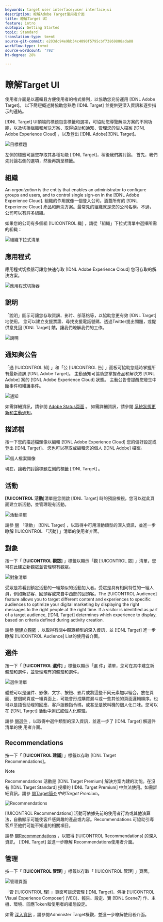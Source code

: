 ```yaml
---
keywords: target user interface;user interface;ui
description: 瞭解Adobe Target使用者介面
title: 瞭解Target UI
feature: intro
subtopic: Getting Started
topic: Standard
translation-type: tm+mt
source-git-commit: e203dc94e9bb34c4090f5795cbf73869808ada88
workflow-type: tm+mt
source-wordcount: '792'
ht-degree: 28%

---
```



# 瞭解Target UI

使用者介面是以邏輯且方便使用者的格式排列，以協助您充份運用 [!DNL Adobe Target]。 以下簡短概述將協助您熟悉 [!DNL Target] 並提供更深入資訊和逐步指示的連結。

[!DNL Target] UI頂端的標題包含標籤和選項，可協助您導覽解決方案的不同功能，以及切換組織和解決方案、取得協助和通知、管理您的個人檔案 [!DNL Adobe Experience Cloud] ，以及登出 [!DNL Adobe][!DNL Target]。

![目標標題](/help/c-intro/assets/target-header.png)

左側的標籤可讓您存取其各種功能 [!DNL Target]，稍後我們將討論。 首先，我們先討論右側的選項，然後再跳至標籤。

## 組織

An *organization* is the entity that enables an administrator to configure groups and users, and to control single sign-on in the [!DNL Adobe Experience Cloud]. 組織的作用就像一個登入公司，涵蓋所有的 [!DNL Experience Cloud] 產品和解決方案。最常見的組織就是您的公司名稱。不過，公司可以有許多組織。

如果您的公司有多個組 [!UICONTROL 織] ，請從「組織」下拉式清單中選擇所需的組織：

![組織下拉式清單](/help/c-intro/assets/organizations.png)

## 應用程式

應用程式切換器可讓您快速存取 [!DNL Adobe Experience Cloud] 您可存取的解決方案。

![應用程式切換器](/help/c-intro/assets/apps.png)

## 說明

「說明」圖示可讓您存取資訊、影片、部落格等，以協助您更有效 [!DNL Target] 地使用。 您可以建立支援票證、尋找支援電話號碼、透過Twitter提出問題，或提供意見回 [!DNL Target] 饋，讓我們瞭解我們的工作。

![說明](/help/c-intro/assets/help.png)

## 通知與公告

「通 [!UICONTROL 知] 」和「公 [!UICONTROL 告] 」面板可協助您隨時掌握所有最新資訊 [!DNL Adobe Target]。 主動通知可協助您掌握產品和解決方 [!DNL Adobe] 案的 [!DNL Adobe Experience Cloud] 狀態。 主動公告會提醒您發生中斷事件和維護事件。

![通知](/help/c-intro/assets/notifications.png)

如需詳細資訊，請參閱 [Adobe Status頁面](https://status.adobe.com/) 。 如需詳細資訊，請參閱 [系統狀態更新和主動通知](/help/c-intro/assets/notifications.png)。

## 描述檔

按一下您的描述檔頭像以編輯 [!DNL Adobe Experience Cloud] 您的偏好設定或登出 [!DNL Target]。 您也可以存取或編輯您的個人 [!DNL Adobe] 檔案。

![個人檔案頭像](/help/c-intro/assets/change-language.png)

現在，讓我們討論標題左側的標籤 [!DNL Target] 。

## 活動

**[!UICONTROL 活動]**&#x200B;清單是您開啟 [!DNL Target] 時的預設檢視。您可以從此頁面建立新活動，並管理現有活動。

![活動清單](/help/c-intro/assets/activities-list.png)

請參 [閱](/help/c-activities/activities.md) 「活動」 [!DNL Target] ，以取得中可用活動類型的深入資訊，並進一步瞭解 [!UICONTROL 「活動] 」清單的使用者介面。

## 對象

按一下「 **[!UICONTROL 觀眾]** 」標籤以顯示「觀 [!UICONTROL 眾] 」清單，您可在此建立新觀眾並管理現有觀眾。

![對象清單](/help/c-intro/assets/audience-list.png)

受眾是將看到鎖定活動的一組類似的活動加入者。受眾是具有相同特性的一組人員，例如新訪客、回頭客或來自中西部的回頭客。The [!UICONTROL Audience] feature allows you to target different content and experiences to specific audiences to optimize your digital marketing by displaying the right messages to the right people at the right time. If a visitor is identified as part of a target audience, [!DNL Target] determines which experience to display, based on criteria defined during activity creation.

請參 [閱建立觀眾](/help/c-target/c-audiences/create-audience.md) ，以取得有關中觀眾類型的深入資訊，並 [!DNL Target] 進一步瞭解 [!UICONTROL Audience] List的使用者介面。

## 選件

按一下「 **[!UICONTROL 選件]** 」標籤以顯示「選  件」清單，您可在其中建立新體驗和選件，並管理現有的體驗和選件。

![選件清單](/help/c-intro/assets/offers.png)

體驗可以是選件、影像、文字、按鈕、影片或將這些不同元素加以組合，放在頁面、整個網頁或一組頁面上，可能會形成購買漏斗或一些其他的頁面邏輯順序。也可以是語音助理的回應、客戶服務指令碼，或甚至是飲料機的個人化口味。您可以在 [!DNL Target] 活動中測試或個人化體驗。

請參 [閱選件](/help/c-experiences/c-manage-content/manage-content.md) ，以取得中選件類型的深入資訊，並進一步了 [!DNL Target] 解選件清單的使  用者介面。

## Recommendations

按一下「 **[!UICONTROL 建議]** 」標籤以存取 [!DNL Target Recommendations]。

>[!NOTE]
>
>Recommendations 活動是 [!DNL Target Premium] 解決方案內建的功能。在沒有 [!DNL Target Standard] 授權的 [!DNL Target Premium] 中無法使用。如需詳細資訊，請參 [閱Target簡介](/help/c-intro/intro.md#premium)*中的Target Premium*。

![Recommendations](/help/c-intro/assets/recommendations.png)

[!UICONTROL Recommendations] 活動可依據先前的使用者行為或其他演算法，自動顯示可能使客戶感興趣的產品或內容。Recommendations 可協助引導客戶至他們可能不知道的相關項目。

請參 [閱Recommendations](/help/c-recommendations/recommendations.md) ，以取得 [!UICONTROL Recommendations] 的深入資訊， [!DNL Target] 並進一步瞭解  Recommendations使用者介面。

## 管理

按一下「 **[!UICONTROL 管理]** 」標籤以存取「 [!UICONTROL 管理] 」頁面。

![管理頁面](/help/c-intro/assets/administration.png)

「管 [!UICONTROL 理] 」頁面可讓您管理 [!DNL Target]，包括 [!UICONTROL Visual Experience Composer] (VEC)、報告、設定、實 [!DNL Scene7] 作、主機、環境、回應Token和使用者的組態設定。

如需 [深入資訊](/help/administrating-target/administrating-target.md) ，請參閱Administer Target概觀，並進一步瞭解使用者介面。
